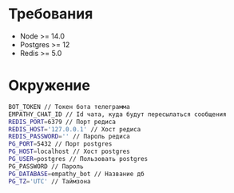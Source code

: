 # Требования
- Node >= 14.0
- Postgres >= 12
- Redis >= 5.0
# Окружение
```bash
BOT_TOKEN // Токен бота телеграмма
EMPATHY_CHAT_ID // Id чата, куда будут пересылаться сообщения
REDIS_PORT=6379 // Порт редиса
REDIS_HOST='127.0.0.1' // Хост редиса
REDIS_PASSWORD='' // Пароль редиса
PG_PORT=5432 // Порт postgres
PG_HOST=localhost // Хост postgres
PG_USER=postgres // Пользовать postgres
PG_PASSWORD // Пароль
PG_DATABASE=empathy_bot // Название дб
PG_TZ='UTC' // Таймзона

